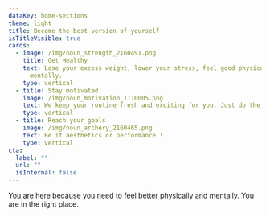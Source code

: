 ```yaml
---
dataKey: home-sections
theme: light
title: Become the best version of yourself
isTitleVisible: true
cards:
  - image: /img/noun_strength_2160491.png
    title: Get Healthy
    text: Lose your excess weight, lower your stress, feel good physically and
      mentally.
    type: vertical
  - title: Stay motivated
    image: /img/noun_motivation_1110005.png
    text: We keep your routine fresh and exciting for you. Just do the work !
    type: vertical
  - title: Reach your goals
    image: /img/noun_archery_2160465.png
    text: Be it aesthetics or performance !
    type: vertical
cta:
  label: ""
  url: ""
  isInternal: false
---
```

You are here because you need to feel better physically and mentally. You are in the right place.